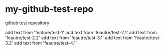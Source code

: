 # my-github-test-repo
github test repository

add text from 'feature/test-1'
add text from 'feautre/test-2.1'
add text from 'feautre/test-2.2'
add text from 'feautre/test-3.1'
add text from 'feautre/test-3.2'
add text from 'feautre/test-4.1'
